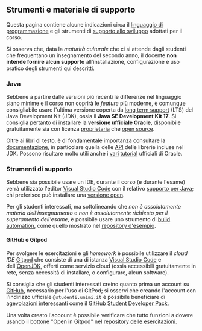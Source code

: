 ## Strumenti e materiale di supporto

Questa pagina contiene alcune indicazioni circa il [linguaggio di
programmazione](#Java) e gli strumenti di [supporto allo sviluppo](#supporto)
adottati per il corso.

Si osserva che, data la *maturità culturale* che ci si attende dagli studenti
che frequentano un insegnamento del secondo anno, il docente **non intende
fornire alcun supporto** all'installazione, configurazione e uso pratico degli
strumenti qui descritti.

### Java

Sebbene a partire dalle versioni più recenti le differenze nel linguaggio siano
minime e il corso non coprirà le *feature* più moderne, è comunque consigliabile
usare l'ultima versione coperta da [long term
support](https://en.wikipedia.org/wiki/Long-term_support) (LTS) del Java
Development Kit (JDK), ossia il **Java SE Development Kit 17**.  Si consiglia
pertanto di installare la **versione ufficiale Oracle**, disponibile
gratuitamente sia con licenza
[proprietaria](https://www.oracle.com/technetwork/java/javase/downloads/) che
[open source](https://openjdk.java.net/).

Oltre ai libri di testo, è di fondamentale importanza consultare la
[documentazione](https://docs.oracle.com/en/java/javase/17/), in particolare
quella delle [API](https://docs.oracle.com/en/java/javase/17/docs/api/) delle
librerie incluse nel JDK. Possono risultare molto utili anche i [vari](https://docs.oracle.com/javase/tutorial/) [tutorial](https://dev.java/learn/) ufficiali di Oracle.

### Strumenti di supporto

Sebbene sia possibile usare un IDE, durante il corso (e durante l'esame) verrà
utilizzato l'editor [Visual Studio Code](https://code.visualstudio.com/) con il
relativo [supporto per Java](https://code.visualstudio.com/docs/languages/java);
chi preferisce può installare una [versione open](https://vscodium.com/).

Per gli studenti interessati, ma sottolineando che *non è assolutamente materia
dell'insegnamento* e *non è assolutamente richiesto per il superamento dell'esame*,
è possibile usare uno strumento di [build automation](https://en.wikipedia.org/wiki/Build_automation),
come quello mostrato nel [repository d'esempio](https://github.com/prog2-unimi/build-automation-example).

#### GitHub e Gitpod

Per svolgere le esercitazioni e gli *homework* è possibile utilizzare il *cloud
IDE* [Gitpod](https://www.gitpod.io/) che consiste di una di istanza [Visual
Studio Code](https://code.visualstudio.com/) e
dell'[OpenJDK](https://openjdk.java.net/), offerti come servizio cloud (ossia
accessibili gratuitamente in rete, senza necessità di installare, o configurare,
alcun software).

Si consiglia che gli studenti interessati creino quanto prima un account su
[GitHub](https://github.com/), necessario per l'uso di GitPod; si osservi che
creando l'account con l'indirizzo ufficiale `@studenti.unimi.it` è possibile
beneficiare di [agevolazioni
interessanti](https://education.github.com/students) come il [GitHub Student
Developer Pack](https://education.github.com/pack).

Una volta creato l'account è possibile verificare che tutto funzioni a dovere
usando il bottone "Open in Gitpod" nel [repository delle
esercitazioni](https://github.com/prog2-unimi/esercitazioni).
